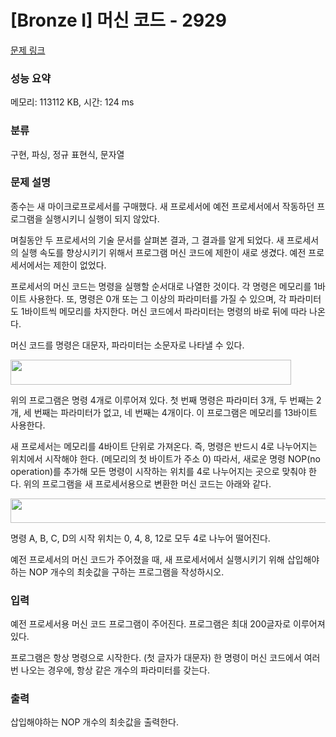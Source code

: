 # [Bronze I] 머신 코드 - 2929 

[문제 링크](https://www.acmicpc.net/problem/2929) 

### 성능 요약

메모리: 113112 KB, 시간: 124 ms

### 분류

구현, 파싱, 정규 표현식, 문자열

### 문제 설명

<p>종수는 새 마이크로프로세서를 구매했다. 새 프로세서에 예전 프로세서에서 작동하던 프로그램을 실행시키니 실행이 되지 않았다.</p>

<p>며칠동안 두 프로세서의 기술 문서를 살펴본 결과, 그 결과를 알게 되었다. 새 프로세서의 실행 속도를 향상시키기 위해서 프로그램 머신 코드에 제한이 새로 생겼다. 예전 프로세서에서는 제한이 없었다.</p>

<p>프로세서의 머신 코드는 명령을 실행할 순서대로 나열한 것이다. 각 명령은 메모리를 1바이트 사용한다. 또, 명령은 0개 또는 그 이상의 파라미터를 가질 수 있으며, 각 파라미터도 1바이트씩 메모리를 차지한다. 머신 코드에서 파라미터는 명령의 바로 뒤에 따라 나온다.</p>

<p>머신 코드를 명령은 대문자, 파라미터는 소문자로 나타낼 수 있다.</p>

<p><img alt="" src="https://upload.acmicpc.net/fe4ed474-b6e2-4d3f-9684-285c449e6cd5/-/preview/" style="width: 449px; height: 40px;"></p>

<p>위의 프로그램은 명령 4개로 이루어져 있다. 첫 번째 명령은 파라미터 3개, 두 번째는 2개, 세 번째는 파라미터가 없고, 네 번째는 4개이다. 이 프로그램은 메모리를 13바이트 사용한다.</p>

<p>새 프로세서는 메모리를 4바이트 단위로 가져온다. 즉, 명령은 반드시 4로 나누어지는 위치에서 시작해야 한다. (메모리의 첫 바이트가 주소 0) 따라서, 새로운 명령 NOP(no operation)를 추가해 모든 명령이 시작하는 위치를 4로 나누어지는 곳으로 맞춰야 한다. 위의 프로그램을 새 프로세서용으로 변환한 머신 코드는 아래와 같다.</p>

<p><img alt="" src="https://upload.acmicpc.net/7de22136-e041-428c-93cc-430ef7883a31/-/preview/" style="width: 585px; height: 39px;"></p>

<p>명령 A, B, C, D의 시작 위치는 0, 4, 8, 12로 모두 4로 나누어 떨어진다.</p>

<p>예전 프로세서의 머신 코드가 주어졌을 때, 새 프로세서에서 실행시키기 위해 삽입해야 하는 NOP 개수의 최솟값을 구하는 프로그램을 작성하시오.</p>

### 입력 

 <p>예전 프로세서용 머신 코드 프로그램이 주어진다. 프로그램은 최대 200글자로 이루어져 있다.</p>

<p>프로그램은 항상 명령으로 시작한다. (첫 글자가 대문자) 한 명령이 머신 코드에서 여러 번 나오는 경우에, 항상 같은 개수의 파라미터를 갖는다.</p>

### 출력 

 <p>삽입해야하는 NOP 개수의 최솟값을 출력한다.</p>

